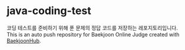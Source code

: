 # java-coding-test
코딩 테스트를 준비하기 위해 푼 문제의 정답 코드를 저장하는 레포지토리입니다.  
This is an auto push repository for Baekjoon Online Judge created with [BaekjoonHub](https://github.com/BaekjoonHub/BaekjoonHub).

